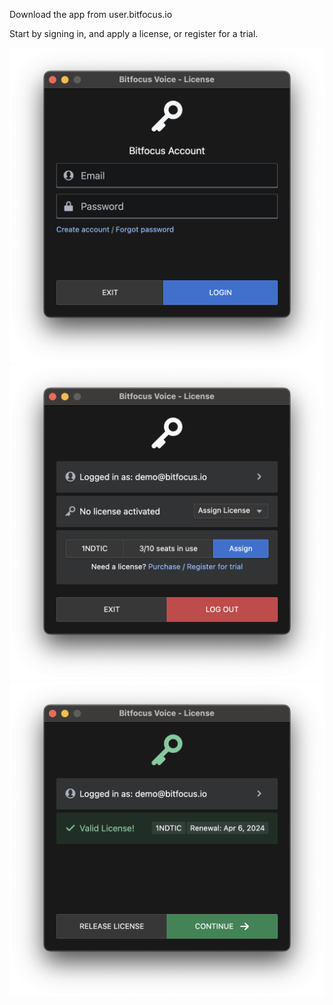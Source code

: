 Download the app from user.bitfocus.io

Start by signing in, and apply a license, or register for a trial.

![Log in](../../manualscreenshots/license-1.png "Log in")
![Assign license](../../manualscreenshots/license-2.png "Assign License")
![Success](../../manualscreenshots/license-3.png "Success")

